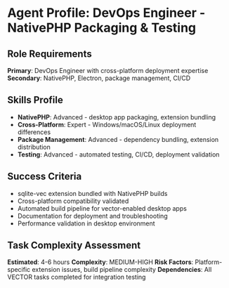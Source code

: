 # Agent Profile: DevOps Engineer - NativePHP Packaging & Testing

## Role Requirements
**Primary**: DevOps Engineer with cross-platform deployment expertise
**Secondary**: NativePHP, Electron, package management, CI/CD

## Skills Profile
- **NativePHP**: Advanced - desktop app packaging, extension bundling
- **Cross-Platform**: Expert - Windows/macOS/Linux deployment differences
- **Package Management**: Advanced - dependency bundling, extension distribution
- **Testing**: Advanced - automated testing, CI/CD, deployment validation

## Success Criteria
- sqlite-vec extension bundled with NativePHP builds
- Cross-platform compatibility validated
- Automated build pipeline for vector-enabled desktop apps
- Documentation for deployment and troubleshooting
- Performance validation in desktop environment

## Task Complexity Assessment
**Estimated**: 4-6 hours
**Complexity**: MEDIUM-HIGH
**Risk Factors**: Platform-specific extension issues, build pipeline complexity
**Dependencies**: All VECTOR tasks completed for integration testing
